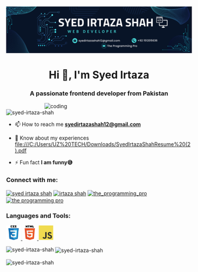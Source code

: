 ![logo](https://github.com/Syed-Irtaza-Shah/Syed-Irtaza-Shah/blob/main/Navy%20Blue%20Geometric%20Technology%20LinkedIn%20Banner%20(3).png)
<h1 align="center">Hi 👋, I'm Syed Irtaza</h1>
<h3 align="center">A passionate frontend developer from Pakistan</h3>

<img align="right" alt="coding" width="400" src="https://user-images.githubusercontent.com/55389276/140866485-8fb1c876-9a8f-4d6a-98dc-08c4981eaf70.gif">
<p align="left"> <img src="https://komarev.com/ghpvc/?username=syed-irtaza-shah&label=Profile%20views&color=0e75b6&style=flat" alt="syed-irtaza-shah" /> </p>

- 📫 How to reach me **syedirtazashah12@gmail.com**

- 📄 Know about my experiences [file:///C:/Users/UZ%20TECH/Downloads/SyedIrtazaShahResume%20(2).pdf](file:///C:/Users/UZ%20TECH/Downloads/SyedIrtazaShahResume%20(2).pdf)

- ⚡ Fun fact **I am funny😅**

<h3 align="left">Connect with me:</h3>
<p align="left">
<a href="https://linkedin.com/in/syed irtaza shah" target="blank"><img align="center" src="https://raw.githubusercontent.com/rahuldkjain/github-profile-readme-generator/master/src/images/icons/Social/linked-in-alt.svg" alt="syed irtaza shah" height="30" width="40" /></a>
<a href="https://fb.com/irtaza shah" target="blank"><img align="center" src="https://raw.githubusercontent.com/rahuldkjain/github-profile-readme-generator/master/src/images/icons/Social/facebook.svg" alt="irtaza shah" height="30" width="40" /></a>
<a href="https://instagram.com/the_programming_pro" target="blank"><img align="center" src="https://raw.githubusercontent.com/rahuldkjain/github-profile-readme-generator/master/src/images/icons/Social/instagram.svg" alt="the_programming_pro" height="30" width="40" /></a>
<a href="https://www.youtube.com/c/the programming pro" target="blank"><img align="center" src="https://raw.githubusercontent.com/rahuldkjain/github-profile-readme-generator/master/src/images/icons/Social/youtube.svg" alt="the programming pro" height="30" width="40" /></a>
</p>

<h3 align="left">Languages and Tools:</h3>
<p align="left"> <a href="https://www.w3schools.com/css/" target="_blank" rel="noreferrer"> <img src="https://raw.githubusercontent.com/devicons/devicon/master/icons/css3/css3-original-wordmark.svg" alt="css3" width="40" height="40"/> </a> <a href="https://www.w3.org/html/" target="_blank" rel="noreferrer"> <img src="https://raw.githubusercontent.com/devicons/devicon/master/icons/html5/html5-original-wordmark.svg" alt="html5" width="40" height="40"/> </a> <a href="https://developer.mozilla.org/en-US/docs/Web/JavaScript" target="_blank" rel="noreferrer"> <img src="https://raw.githubusercontent.com/devicons/devicon/master/icons/javascript/javascript-original.svg" alt="javascript" width="40" height="40"/> </a>  </p>

<p><img align="left" src="https://github-readme-stats.vercel.app/api/top-langs?username=syed-irtaza-shah&show_icons=true&locale=en&layout=compact" alt="syed-irtaza-shah" /></p>

<p>&nbsp;<img align="center" src="https://github-readme-stats.vercel.app/api?username=syed-irtaza-shah&show_icons=true&locale=en" alt="syed-irtaza-shah" /></p>

<p><img align="center" src="https://github-readme-streak-stats.herokuapp.com/?user=syed-irtaza-shah&" alt="syed-irtaza-shah" /></p>

